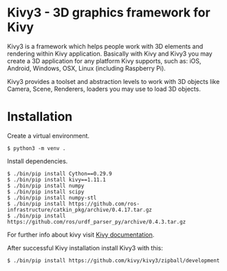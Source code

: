 # Kivy3 - 3D graphics framework for Kivy

Kivy3 is a framework which helps people work with 3D elements and rendering
within Kivy application. Basically with Kivy and Kivy3 you may create a 3D
application for any platform Kivy supports, such as: iOS, Android, Windows,
OSX, Linux (including Raspberry Pi).

Kivy3 provides a toolset and abstraction levels to work with 3D objects like
Camera, Scene, Renderers, loaders you may use to load 3D objects.

# Installation

Create a virtual environment.

    $ python3 -m venv .

Install dependencies.

    $ ./bin/pip install Cython==0.29.9
    $ ./bin/pip install kivy==1.11.1
    $ ./bin/pip install numpy
    $ ./bin/pip install scipy
    $ ./bin/pip install numpy-stl
    $ ./bin/pip install https://github.com/ros-infrastructure/catkin_pkg/archive/0.4.17.tar.gz
    $ ./bin/pip install https://github.com/ros/urdf_parser_py/archive/0.4.3.tar.gz

For further info about kivy visit
[Kivy documentation](https://kivy.org/docs/installation/installation.html).

After successful Kivy installation install Kivy3 with this:

    $ ./bin/pip install https://github.com/kivy/kivy3/zipball/development
